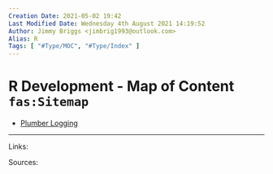 ```yaml
---
Creation Date: 2021-05-02 19:42
Last Modified Date: Wednesday 4th August 2021 14:19:52
Author: Jimmy Briggs <jimbrig1993@outlook.com>
Alias: R
Tags: [ "#Type/MOC", "#Type/Index" ]
---
```


# R Development - Map of Content `fas:Sitemap`
- [Plumber Logging](../2-Slipbox/Plumber%20Logging.md)

***

Links: 

Sources:

